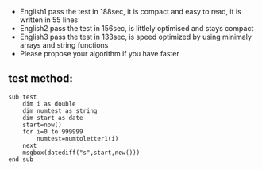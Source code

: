 - English1 pass the test in 188sec, it is compact and easy to read, it is written in 55 lines
- English2 pass the test in 156sec, is littlely optimised and stays compact
- English3 pass the test in 133sec, is speed optimized by using minimaly arrays and string functions
- Please propose your algorithm if you have faster

## test method:
 
```
sub test
	dim i as double
	dim numtest as string
	dim start as date
	start=now()
	for i=0 to 999999
		numtest=numtoletter1(i)
	next
	msgbox(datediff("s",start,now()))
end sub
```
